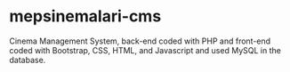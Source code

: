 # mepsinemalari-cms

Cinema Management System, back-end coded with PHP and front-end coded with Bootstrap, CSS, HTML, and Javascript and used MySQL in the database.
